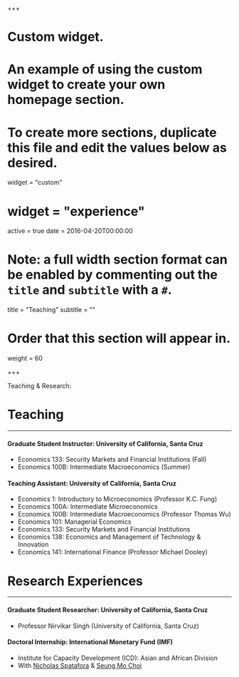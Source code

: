 +++
# Custom widget.
# An example of using the custom widget to create your own homepage section.
# To create more sections, duplicate this file and edit the values below as desired.
widget = "custom"
# widget = "experience"
active = true
date = 2016-04-20T00:00:00

# Note: a full width section format can be enabled by commenting out the `title` and `subtitle` with a `#`.
title = "Teaching"
subtitle = ""

# Order that this section will appear in.
weight = 60

+++


<!-- This is an example of using the *custom* widget to create your own homepage section.

To remove this section, either delete `content/home/teaching.md` or edit the frontmatter of the file to deactivate the widget by setting `active = false`. -->

Teaching & Research:


# Teaching
------------------------
#### Graduate Student Instructor: University of California, Santa Cruz
- Economics 133: Security Markets and Financial Institutions (Fall)
- Economics 100B: Intermediate Macroeconomics (Summer)

#### Teaching Assistant: University of California, Santa Cruz
- Economics 1: Introductory to Microeconomics (Professor K.C. Fung)
- Economics 100A: Intermediate Microeconomics
- Economics 100B: Intermediate Macroeconomics (Professor Thomas Wu)
- Economics 101: Managerial Economics
- Economics 133: Security Markets and Financial Institutions
- Economics 138: Economics and Management of Technology & Innovation
- Economics 141: International Finance (Professor Michael Dooley)


# Research Experiences
------------------------
#### Graduate Student Researcher: University of California, Santa Cruz
- Professor Nirvikar Singh (University of California, Santa Cruz)

#### Doctoral Internship: International Monetary Fund (IMF)
- Institute for Capacity Development (ICD): Asian and African Division
- With [Nicholas Spatafora](https://sites.google.com/site/nspatafora/) & [Seung Mo Choi](https://sites.google.com/site/seungmochoi/)

